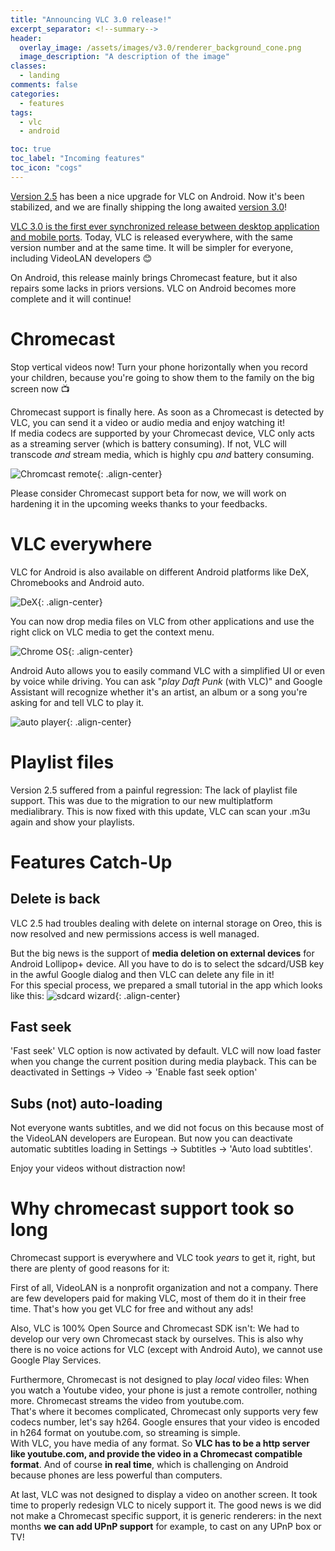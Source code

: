 ```yaml
---
title: "Announcing VLC 3.0 release!"
excerpt_separator: <!--summary-->
header:
  overlay_image: /assets/images/v3.0/renderer_background_cone.png
  image_description: "A description of the image"
classes:
  - landing
comments: false
categories:
  - features
tags:
  - vlc
  - android

toc: true
toc_label: "Incoming features"
toc_icon: "cogs"
---
```


[Version 2.5](/features/vlc-25/) has been a nice upgrade for VLC on Android. Now it's been stabilized, and we are finally shipping the long awaited [version 3.0](https://www.videolan.org/vlc/releases/3.0.0.html)!
<!--summary-->

[VLC 3.0 is the first ever synchronized release between desktop application and mobile ports](https://www.videolan.org/vlc/releases/3.0.0.html). Today, VLC is released everywhere, with the same version number and at the same time. It will be simpler for everyone, including VideoLAN developers 😊

On Android, this release mainly brings Chromecast feature, but it also repairs some lacks in priors versions. VLC on Android becomes more complete and it will continue!

# Chromecast

Stop vertical videos now! Turn your phone horizontally when you record your children, because you're going to show them to the family on the big screen now 📺

Chromecast support is finally here. As soon as a Chromecast is detected by VLC, you can send it a video or audio media and enjoy watching it!  
If media codecs are supported by your Chromecast device, VLC only acts as a streaming server (which is battery consuming). If not, VLC will transcode *and* stream media, which is highly cpu *and* battery consuming.

![Chromcast remote](/assets/images/v3.0/chromecast_remote.png){: .align-center}

Please consider Chromecast support beta for now, we will work on hardening it in the upcoming weeks thanks to your feedbacks.

# VLC everywhere

VLC for Android is also available on different Android platforms like DeX, Chromebooks and Android auto.

![DeX](/assets/images/v3.0/dex.png){: .align-center}

You can now drop media files on VLC from other applications and use the right click on VLC media to get the context menu.

![Chrome OS](/assets/images/v2.5/chromeos.png){: .align-center}

Android Auto allows you to easily command VLC  with a simplified UI or even by voice while driving.
You can ask "*play Daft Punk* (with VLC)" and Google Assistant will recognize whether it's an artist, an album or a song you're asking for and tell VLC to play it.

![auto player](/assets/images/v2.5/auto_playing.png){: .align-center}

# Playlist files

Version 2.5 suffered from a painful regression: The lack of playlist file support. This was due to the migration to our new multiplatform medialibrary. This is now fixed with this update, VLC can scan your .m3u again and show your playlists.

# Features Catch-Up

## Delete is back

VLC 2.5 had troubles dealing with delete on internal storage on Oreo, this is now resolved and new permissions access is well managed.

But the big news is the support of **media deletion on external devices** for Android Lollipop+ device. All you have to do is to select the sdcard/USB key in the awful Google dialog and then VLC can delete any file in it!  
For this special process, we prepared a small tutorial in the app which looks like this:
![sdcard wizard](/assets/images/v3.0/img_tips_sdcard.png){: .align-center}

## Fast seek

'Fast seek' VLC option is now activated by default. VLC will now load faster when you change the current position during media playback.
This can be deactivated in Settings → Video → 'Enable fast seek option'

## Subs (not) auto-loading

Not everyone wants subtitles, and we did not focus on this because most of the VideoLAN developers are European. But now you can deactivate automatic subtitles loading in Settings → Subtitles → 'Auto load subtitles'.

Enjoy your videos without distraction now!

# Why chromecast support took so long

Chromecast support is everywhere and VLC took *years* to get it, right, but there are plenty of good reasons for it:

First of all, VideoLAN is a nonprofit organization and not a company. There are few developers paid for making VLC, most of them do it in their free time. That's how you get VLC for free and without any ads!

Also, VLC is 100% Open Source and Chromecast SDK isn't: We had to develop our very own Chromecast stack by ourselves. This is also why there is no voice actions for VLC (except with Android Auto), we cannot use Google Play Services.

Furthermore, Chromecast is not designed to play *local* video files: When you watch a Youtube video, your phone is just a remote controller, nothing more. Chromecast streams the video from youtube.com.  
That's where it becomes complicated, Chromecast only supports very few codecs number, let's say h264. Google ensures that your video is encoded in h264 format on youtube.com, so streaming is simple.  
With VLC, you have media of any format. So **VLC has to be a http server like youtube.com, and provide the video in a Chromecast compatible format**. And of course **in real time**, which is challenging on Android because phones are less powerful than computers.

At last, VLC was not designed to display a video on another screen. It took time to properly redesign VLC to nicely support it. The good news is we did not make a Chromecast specific support, it is generic renderers: in the next months **we can add UPnP support** for example, to cast on any UPnP box or TV!